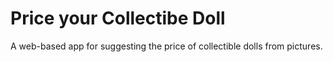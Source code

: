 # Price your Collectibe Doll
A web-based app for suggesting the price of collectible dolls from pictures.

